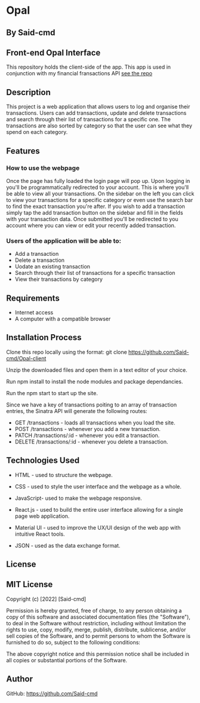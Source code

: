# Opal
## By Said-cmd
## Front-end Opal Interface
This repository holds the client-side of the app.
This app is used in conjunction with my financial fransactions API [see the repo](https://github.com/Said-cmd/Opal-server)
## Description

This project is a web application that allows users to log and organise their transactions. Users can add transactions, update and delete transactions and search through their list of transactions for a specific one. The transactions are also sorted by category so that the user can see what they spend on each category.

## Features

### How to use the webpage 

Once the page has fully loaded the login page will pop up. Upon logging in you'll be programmatically redirected to your account. This is where you'll be able to view all your transactions. On the sidebar on the left you can click to view your transactions for a specific category or even use the search bar to find the exact transaction you're after. If you wish to add a transaction simply tap the add transaction button on the sidebar and fill in the fields with your transaction data. Once submitted you'll be redirected to you account where you can view or edit your recently added transaction.

### Users of the application will be able to:

* Add a transaction
* Delete a transaction
* Uodate an existing transaction
* Search through their list of transactions for a specific transaction
* View their transactions by category

## Requirements

* Internet access
* A computer with a compatible browser 

## Installation Process

Clone this repo locally using the format: git clone https://github.com/Said-cmd/Opal-client

Unzip the downloaded files and open them in a text editor of your choice.

Run npm install to install the node modules and package dependancies.

Run the npm start to start up the site. 

Since we have a key of transactions poiting to an array of transaction entries, the Sinatra API will generate the following routes:

* GET /transactions - loads all transactions when you load the site.
* POST /transactions - whenever you add a new transaction.
* PATCH /transactions/:id - whenever you edit a transaction.
* DELETE /transactions/:id - whenever you delete a transaction.

## Technologies Used

* HTML - used to structure the webpage.

* CSS - used to style the user interface and the webpage as a whole.

* JavaScript- used to make the webpage responsive.

* React.js - used to build the entire user interface allowing for a single page web application.

* Material UI - used to improve the UX/UI design of the web app with intuitive React tools.

* JSON - used as the data exchange format.

## License

## MIT License

Copyright (c) [2022] [Said-cmd]

Permission is hereby granted, free of charge, to any person obtaining a copy of this software and associated documentation files (the "Software"), to deal in the Software without restriction, including without limitation the rights to use, copy, modify, merge, publish, distribute, sublicense, and/or sell copies of the Software, and to permit persons to whom the Software is furnished to do so, subject to the following conditions:

The above copyright notice and this permission notice shall be included in all copies or substantial portions of the Software.

## Author

GitHub: https://github.com/Said-cmd

